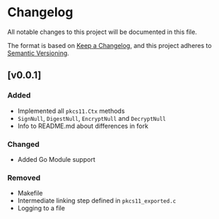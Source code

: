 # Changelog
All notable changes to this project will be documented in this file.

The format is based on [Keep a Changelog](https://keepachangelog.com/en/1.0.0/),
and this project adheres to [Semantic Versioning](https://semver.org/spec/v2.0.0.html).

## [v0.0.1]

### Added

- Implemented all `pkcs11.Ctx` methods
- `SignNull`, `DigestNull`, `EncryptNull` and `DecryptNull`
- Info to README.md about differences in fork

### Changed

- Added Go Module support

### Removed

- Makefile
- Intermediate linking step defined in `pkcs11_exported.c`
- Logging to a file


